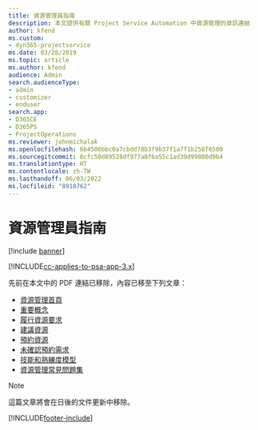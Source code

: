 ```yaml
---
title: 資源管理員指南
description: 本文提供有關 Project Service Automation 中資源管理的資訊連結
author: kfend
ms.custom:
- dyn365-projectservice
ms.date: 03/28/2019
ms.topic: article
ms.author: kfend
audience: Admin
search.audienceType:
- admin
- customizer
- enduser
search.app:
- D365CE
- D365PS
- ProjectOperations
ms.reviewer: johnmichalak
ms.openlocfilehash: 6b4506bbc0a7cbdd78b3f9b37f1a7f1b258f6500
ms.sourcegitcommit: 6cfc50d89528df977a8f6a55c1ad39d99800d9b4
ms.translationtype: HT
ms.contentlocale: zh-TW
ms.lasthandoff: 06/03/2022
ms.locfileid: "8910762"
---
```

# <a name="resource-management-guide"></a>資源管理員指南

[!include [banner](../../includes/psa-now-project-operations.md)]

[!INCLUDE[cc-applies-to-psa-app-3.x](../../includes/cc-applies-to-psa-app-3x.md)]

先前在本文中的 PDF 連結已移除，內容已移至下列文章：

- [資源管理首頁](../resource-management-home-page.md)
- [重要概念](../reports-key-concepts.md)
- [履行資源要求](../resource-management-fulfill-requests.md)
- [建議資源](../resource-management-propose-resources.md)
- [預約資源](../resource-management-book-resources-scheduleboard.md)
- [未確認預約需求](../resource-management-softbook-requirements.md)
- [技能和熟練度模型](../resource-management-skills-proficiency.md)
- [資源管理常見問題集](../resource-management-faq.md)

> [!NOTE]
> 這篇文章將會在日後的文件更新中移除。 


[!INCLUDE[footer-include](../../includes/footer-banner.md)]
